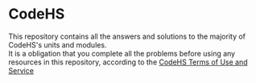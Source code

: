 # CodeHS

This repository contains all the answers and solutions to the majority of CodeHS's units and modules.<br>
It is a obligation that you complete all the problems before using any resources in this repository, according to the [CodeHS Terms of Use and Service](https://codehs.com/terms)